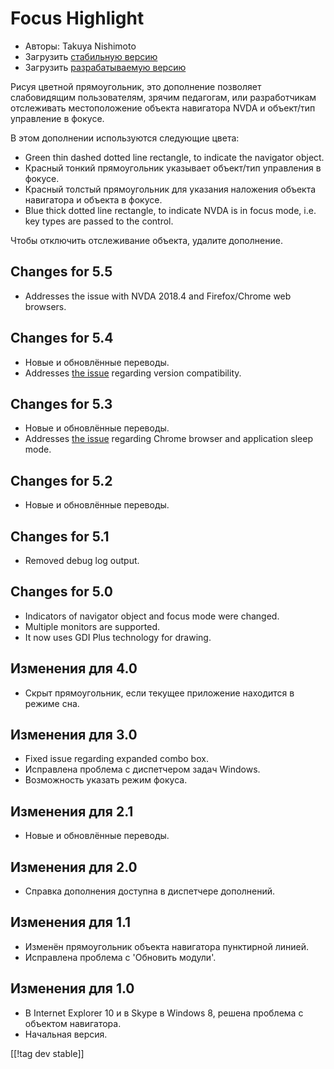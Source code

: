 # Focus Highlight #

* Авторы: Takuya Nishimoto
* Загрузить [стабильную версию][2]
* Загрузить [разрабатываемую версию][1]

Рисуя цветной прямоугольник, это дополнение позволяет слабовидящим
пользователям, зрячим педагогам, или разработчикам отслеживать
местоположение объекта навигатора NVDA и объект/тип управление в фокусе.

В этом дополнении используются следующие цвета:

* Green thin dashed dotted line rectangle, to indicate the navigator object.
* Красный тонкий прямоугольник указывает объект/тип управления в фокусе.
* Красный толстый прямоугольник для указания наложения объекта навигатора и
  объекта в фокусе.
* Blue thick dotted line rectangle, to indicate NVDA is in focus mode,
  i.e. key types are passed to the control.

Чтобы отключить отслеживание объекта, удалите дополнение.

## Changes for 5.5 ##

* Addresses the issue with NVDA 2018.4 and Firefox/Chrome web browsers.

## Changes for 5.4 ##

* Новые и обновлённые переводы.
* Addresses [the issue](https://github.com/nvdajp/focusHighlight/issues/11)
  regarding version compatibility.

## Changes for 5.3 ##

* Новые и обновлённые переводы.
* Addresses [the issue](https://github.com/nvdajp/focusHighlight/issues/10)
  regarding Chrome browser and application sleep mode.

## Changes for 5.2 ##

* Новые и обновлённые переводы.

## Changes for 5.1 ##

* Removed debug log output.

## Changes for 5.0 ##

* Indicators of navigator object and focus mode were changed.
* Multiple monitors are supported.
* It now uses GDI Plus technology for drawing.

## Изменения для 4.0 ##

* Скрыт прямоугольник, если текущее приложение находится в режиме сна.

## Изменения для 3.0 ##

* Fixed issue regarding expanded combo box.
* Исправлена проблема с диспетчером задач Windows.
* Возможность указать режим фокуса.

## Изменения для 2.1 ##

* Новые и обновлённые переводы.

## Изменения для 2.0 ##

* Справка дополнения доступна в диспетчере дополнений.

## Изменения для 1.1 ##

* Изменён прямоугольник объекта навигатора пунктирной линией.
* Исправлена проблема с 'Обновить модули'.

## Изменения для 1.0 ##

* В Internet Explorer 10 и в Skype в Windows 8, решена проблема с объектом
  навигатора.
* Начальная версия.


[[!tag dev stable]]

[1]: https://addons.nvda-project.org/files/get.php?file=fh-dev

[2]: https://addons.nvda-project.org/files/get.php?file=fh
